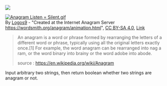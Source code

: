 ![](https://img.shields.io/badge/Language-Python3-brightgreen?style=flat-square)

<p><a href="https://commons.wikimedia.org/wiki/File:Anagram_Listen_%3D_Silent.gif#/media/File:Anagram_Listen_=_Silent.gif"><img src="https://upload.wikimedia.org/wikipedia/commons/3/33/Anagram_Listen_%3D_Silent.gif" alt="Anagram Listen = Silent.gif"></a><br>By <a href="//commons.wikimedia.org/w/index.php?title=User:Logos9&amp;action=edit&amp;redlink=1" class="new" title="User:Logos9 (page does not exist)">Logos9</a> - "Created at the Internet Anagram Server <a rel="nofollow" class="external free" href="https://wordsmith.org/anagram/animation.html">https://wordsmith.org/anagram/animation.html</a>", <a href="https://creativecommons.org/licenses/by-sa/4.0" title="Creative Commons Attribution-Share Alike 4.0">CC BY-SA 4.0</a>, <a href="https://commons.wikimedia.org/w/index.php?curid=74962683">Link</a></p>

> An anagram is a word or phrase formed by rearranging the letters of a different word or phrase, typically using all the original letters exactly once.[1] For example, the word anagram can be rearranged into nag a ram, or the word binary into brainy or the word adobe into abode.
>
> source : https://en.wikipedia.org/wiki/Anagram

Input arbitrary two strings, then return boolean whether two strings are anagram or not.